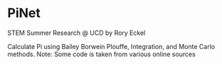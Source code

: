 # PiNet

STEM Summer Research @ UCD by Rory Eckel

Calculate Pi using Bailey Borwein Plouffe, Integration, and Monte Carlo methods.
Note: Some code is taken from various online sources
